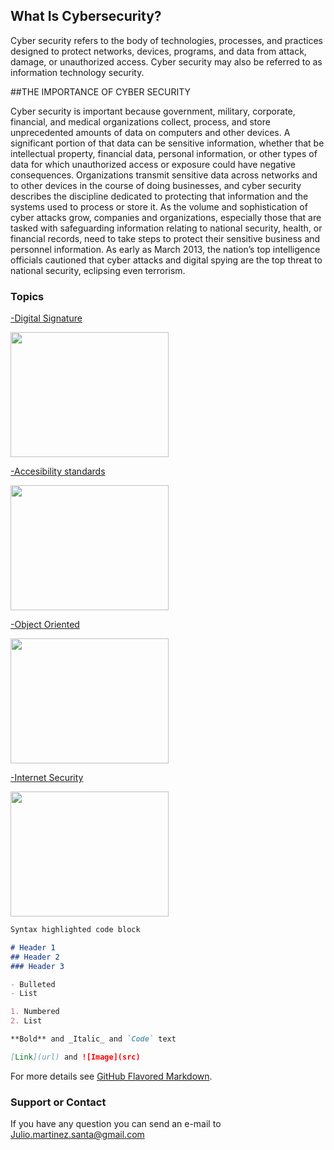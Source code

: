 ## What Is Cybersecurity?

Cyber security refers to the body of technologies, processes, and practices designed to protect networks, devices, programs, and data from attack, damage, or unauthorized access. Cyber security may also be referred to as information technology security.

##THE IMPORTANCE OF CYBER SECURITY

Cyber security is important because government, military, corporate, financial, and medical organizations collect, process, and store unprecedented amounts of data on computers and other devices. A significant portion of that data can be sensitive information, whether that be intellectual property, financial data, personal information, or other types of data for which unauthorized access or exposure could have negative consequences. Organizations transmit sensitive data across networks and to other devices in the course of doing businesses, and cyber security describes the discipline dedicated to protecting that information and the systems used to process or store it. As the volume and sophistication of cyber attacks grow, companies and organizations, especially those that are tasked with safeguarding information relating to national security, health, or financial records, need to take steps to protect their sensitive business and personnel information. As early as March 2013, the nation’s top intelligence officials cautioned that cyber attacks and digital spying are the top threat to national security, eclipsing even terrorism.

### Topics
 <a href ="general.htm"> -Digital Signature </a>
 
<img src="https://blog.signaturit.com/hubfs/19-jun-18-twitter-blog-eng.png" width="253" height="200">

<a href="accesibility.htm"> -Accesibility standards </a>

<img src="https://internetdevels.com/sites/default/files/public/blog_preview/web_accessibility_standards_in_drupal8.jpg" width="253" height="200">

<a href="object.htm">-Object Oriented </a>

<img src="https://images-na.ssl-images-amazon.com/images/I/41mtTiAs8fL._SX384_BO1,204,203,200_.jpg" width="253" height="200">


<a href="internet.htm">-Internet Security </a>

<img src="https://antivirus.comodo.com/blog/wp-content/uploads/2019/03/why-internet-security.png" width="253" height="200">

```markdown
Syntax highlighted code block

# Header 1
## Header 2
### Header 3

- Bulleted
- List

1. Numbered
2. List

**Bold** and _Italic_ and `Code` text

[Link](url) and ![Image](src)
```

For more details see [GitHub Flavored Markdown](https://guides.github.com/features/mastering-markdown/).


### Support or Contact

If you have any question you can send an e-mail to Julio.martinez.santa@gmail.com
